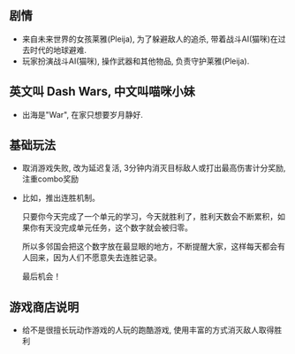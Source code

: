 
## 剧情
- 来自未来世界的女孩莱雅(Pleija), 为了躲避敌人的追杀, 带着战斗AI(猫咪)在过去时代的地球避难.
- 玩家扮演战斗AI(猫咪), 操作武器和其他物品, 负责守护莱雅(Pleija).

## 英文叫 Dash Wars, 中文叫喵咪小妹
- 出海是"War", 在家只想要岁月静好.

## 基础玩法
- 取消游戏失败, 改为延迟复活, 3分钟内消灭目标敌人或打出最高伤害计分奖励, 注重combo奖励
- 比如，推出连胜机制。
  
  只要你今天完成了一个单元的学习，今天就胜利了，胜利天数会不断累积，如果你有天没完成单元任务，这个数字就会被归零。
  
  所以多邻国会把这个数字放在最显眼的地方，不断提醒大家，这样每天都会有人回来，因为人们不愿意失去连胜记录。
  
  最后机会！

## 游戏商店说明
- 给不是很擅长玩动作游戏的人玩的跑酷游戏, 使用丰富的方式消灭敌人取得胜利